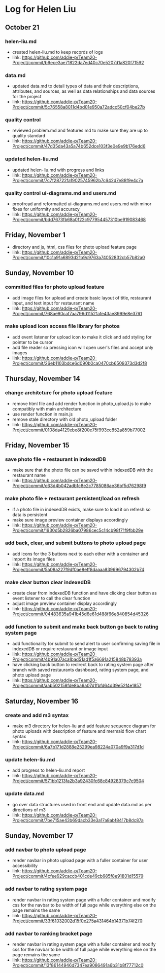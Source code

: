 #  Log for Helen Liu

## October 21

### helen-liu.md
- created helen-liu.md to keep records of logs
- link: https://github.com/addie-p/Team20-Project/commit/b6ece3ae71822da7ed40c70e5207d1a820f71592
### data.md
- updated data.md to detail types of data and their descriptions, attributes, and sources, as well as data relationships and data sources for the project
- link: https://github.com/addie-p/Team20-Project/commit/5c76558a8011d4bd01e950a72adcc50cf04be27b
### quality control
- reviewed problem.md and features.md to make sure they are up to quality standard
- link: https://github.com/addie-p/Team20-Project/commit/47d35da43a5a74b652dce103f3e0e9e9b176edd6
### updated helen-liu.md
- updated helen-liu.md with progress and links
- link: https://github.com/addie-p/Team20-Project/commit/7c7f28722fa19025745962b7c642d7e88f9e4c7a
### quality control ui-diagrams.md and users.md
- proofread and reformatted ui-diagrams.md and users.md with minor fixes for uniformity and accuracy
- link: https://github.com/addie-p/Team20-Project/commit/bdd7673fb68a0f22c977954457310be919083468

## Friday, November 1

- directory and js, html, css files for photo upload feature page
- link: https://github.com/addie-p/Team20-Project/commit/10c1a91a6893d21b9c9763a74052832cb57b82a0

## Sunday, November 10

### committed files for photo upload feature
- add image files for upload and create basic layout of title, restaurant input, and text input for restaurant name
- link: https://github.com/addie-p/Team20-Project/commit/768ae90caf7aa796d11521afe43ae8999e8e3761

### make upload icon access file library for photos 
- add event listener for upload icon to make it click and add styling for pointer to be cursor
- add file reader so pressing icon will open user's files and accept only images
- link: https://github.com/addie-p/Team20-Project/commit/26eb1103bdce6d090b0ca0470cb6509373d3d2f8

## Thursday, November 14

### change architcture for photo upload feature
- remove html file and add render function in photo_upload.js to make compatibly with main architecture
- use render function in main.js
- remove stale directory with old photo_upload folder
- link: https://github.com/addie-p/Team20-Project/commit/0108da4129ebe8f200e75f993cc852a859b77002

## Friday, November 15

### save photo file + restaurant in indexedDB
- make sure that the photo file can be saved within indexedDB with the restaurant name
- link: https://github.com/addie-p/Team20-Project/commit/c63d4b042adb1c8e2c7785086ae36bf5d76298f9

### make photo file + restaurant persistent/load on refresh
- if a photo file in indexedDB exists, make sure to load it on refresh so data is persistent
- make sure image preview container displays accordingly
- link: https://github.com/addie-p/Team20-Project/commit/1930d5b2826ba07986cec5c14cb98f71f9fbb29e

### add back, clear, and submit buttons to photo upload page
- add icons for the 3 buttons next to each other with a container and import its image files
- link: https://github.com/addie-p/Team20-Project/commit/5a08a227f9df0ae8eff8daaaa839696794302b74

### make clear button clear indexedDB
- create clear from indexedDB function and have clicking clear button as event listener to call the clear function
- adjust image preview container display accordingly
- link: https://github.com/addie-p/Team20-Project/commit/04483635a941b45d6e61d488f66e840854d45326

### add function to submit and make back button go back to rating system page
- add functionality for submit to send alert to user confirming saving file in indexedDB or require restaurant or image input
- link: https://github.com/addie-p/Team20-Project/commit/4b91a07aca1bad51ad1f5a6691a215848b78393a
- have clicking back button to redirect back to rating system page after branch with saved restaurants dashboard, rating system page, and photo upload page
- link: https://github.com/addie-p/Team20-Project/commit/aab502158fde8ba9a07d1fbfd64d39e52f4e1857

## Saturday, November 16

### create and add m3 syntax
- make m3 directory for helen-liu and add feature sequence diagram for photo uploads with description of feature and mermaid flow chart syntax
- link: https://github.com/addie-p/Team20-Project/commit/6a7b171d2888e25299ea98224a070a9f9a317d1d

### update helen-liu.md
- add progress to helen-liu.md report
- link: https://github.com/addie-p/Team20-Project/commit/571bb1213fa2b3a92430fc68c84928379c7c9504

### update data.md
- go over data structures used in front end and update data.md as per directions of m3
- link: https://github.com/addie-p/Team20-Project/commit/7be715ae43b69dacb33e3a17a8abf8417b8dc87a

## Sunday, November 17

### add navbar to photo upload page
- render navbar in photo upload page with a fuller container for user accessibility
- link: https://github.com/addie-p/Team20-Project/commit/4cfee929caccb401cde49cb685f8e91801d15579

### add navbar to rating system page
- render navbar in rating system page with a fuller container and modify css for the navbar to be width of full page while everything else on the page remains the same
- link: https://github.com/addie-p/Team20-Project/commit/33f61032002d15f0e275a431464b14371b74f270

### add navbar to ranking bracket page
- render navbar in rating system page with a fuller container and modify css for the navbar to be width of full page while everything else on the page remains the same
- link: https://github.com/addie-p/Team20-Project/commit/13f86144946d7347ea9086491a6b31b8f77712c0